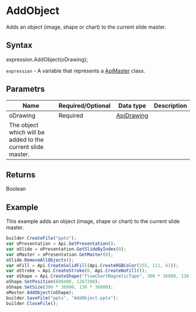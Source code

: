 # AddObject

Adds an object (image, shape or chart) to the current slide master.

## Syntax

expression.AddObject(oDrawing);

`expression` - A variable that represents a [ApiMaster](../ApiMaster.md) class.

## Parametrs

| **Name** | **Required/Optional** | **Data type** | **Description** |
| ------------- | ------------- | ------------- | ------------- |
| oDrawing | Required | [ApiDrawing](../../ApiDrawing/ApiDrawing.md) | 
The object which will be added to the current slide master. |

## Returns

Boolean

## Example

This example adds an object (image, shape or chart) to the current slide master.

```javascript
builder.CreateFile("pptx");
var oPresentation = Api.GetPresentation();
var oSlide = oPresentation.GetSlideByIndex(0);
var oMaster = oPresentation.GetMaster(0);
oSlide.RemoveAllObjects();
var oFill = Api.CreateSolidFill(Api.CreateRGBColor(255, 111, 61));
var oStroke = Api.CreateStroke(0, Api.CreateNoFill());
var oShape = Api.CreateShape("flowChartMagneticTape", 300 * 36000, 130 * 36000, oFill, oStroke);
oShape.SetPosition(608400, 1267200);
oShape.SetSize(300 * 36000, 130 * 36000);
oMaster.AddObject(oShape);
builder.SaveFile("pptx", "AddObject.pptx");
builder.CloseFile();
```